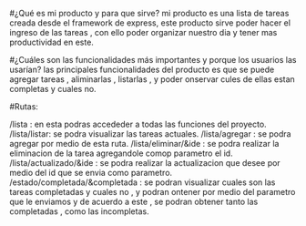 #¿Qué es mi producto y para que sirve?
mi producto es una lista de tareas creada desde el framework de express, este producto sirve poder hacer el ingreso de las tareas , con ello poder organizar nuestro dia y tener mas productividad en este. 

#¿Cuáles son las funcionalidades más importantes y porque los usuarios las usarían?
las principales funcionalidades del producto es que se puede agregar tareas , aliminarlas , listarlas , y poder onservar cules de ellas estan completas y cuales no. 

#Rutas:                                      
 
/lista : en esta podras accededer a todas las funciones del proyecto.
/lista/listar: se podra visualizar las tareas actuales.
/lista/agregar : se podra agregar por medio de esta ruta. 
/lista/eliminar/&ide : se podra realizar la eliminacion de la tarea agregandole comop parametro el id.
/lista/actualizado/&ide : se podra realizar la actualizacion que desee por medio del id que se envia como parametro.
/estado/completada/&completada : se podran visualizar cuales son las tareas completadas y cuales no , y podran ontener por medio del parametro que le enviamos y de acuerdo a este , se podran obtener tanto las completadas , como las incompletas.
